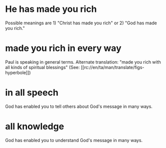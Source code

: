 # He has made you rich

Possible meanings are 1) "Christ has made you rich" or 2) "God has made you rich."

# made you rich in every way

Paul is speaking in general terms. Alternate translation: "made you rich with all kinds of spiritual blessings" (See: [[rc://en/ta/man/translate/figs-hyperbole]])

# in all speech

God has enabled you to tell others about God's message in many ways.

# all knowledge

God has enabled you to understand God's message in many ways.

